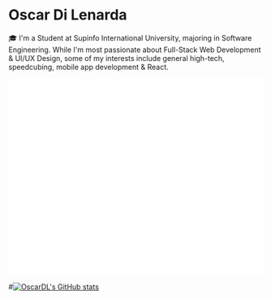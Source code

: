 # Oscar Di Lenarda

 🎓 I'm a Student at Supinfo International University, majoring in Software Engineering.
 While I'm most passionate about Full-Stack Web Development & UI/UX Design, some of my interests include general high-tech, speedcubing, mobile app development & React.

![OscarDL's Metrics](/github-metrics.svg)

#[![OscarDL's GitHub stats](https://github-readme-stats.vercel.app/api?username=oscardl&count_private=true&hide=stars&show_icons=true&theme=ayu-mirage)](https://github.com/oscardl/github-readme-stats)
